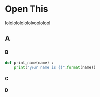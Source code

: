 # Open This
lolololololololooololool
## A
### B
``` py
def print_name(name) :
    print("your name is {}".format(name))
```
#### C
#### D